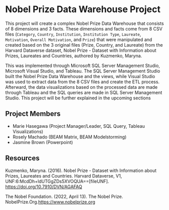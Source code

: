 # Nobel Prize Data Warehouse Project
This project will create a complex Nobel Prize Data Warehouse that consists of 8 dimensions and 3 facts. These dimensions and facts come from 8 CSV files (`Category`, `Country`, `Institution`, `Institution Type`, `Laureate`, `Motivation`, `Overall Motivation`, and `Prize`) that were manipulated and created based on the 3 original files (Prize, Country, and Laureate) from the Harvard Dataverse dataset, Nobel Prize - Dataset with Information about Prizes, Laureates and Countries, authored by Kuzmenko, Maryna.

This was implemented through Microsoft SQL Server Management Studio, Microsoft Visual Studio, and Tableau. The SQL Server Management Studio built the Nobel Prize Data Warehouse and the views, while Visual Studio was used to extract data from the 8 CSV files and create the ETL process. Afterward, the data visualizations based on the processed data are made through Tableau and the SQL queries are made in SQL Server Management Studio. This project will be further explained in the upcoming sections

## Project Members
- Marie Hasegawa (Project Manager/Leader, SQL Query, Tableau Visualizations)
- Rosely Machado (BEAM Matrix, BEAM Modelstorming)
- Jasmine Brown (Powerpoint)

## Resources
Kuzmenko, Maryna. (2016). Nobel Prize - Dataset with Information about Prizes, Laureates and Countries. Harvard Dataverse, V1, UNF:6:McdDh+ldUTGgZDs5XVOQUA==[fileUNF]. https://doi.org/10.7910/DVN/AGAFAQ

The Nobel Foundation. (2022, April 13). The Nobel Prize. NobelPrize.Org.https://www.nobelprize.org
